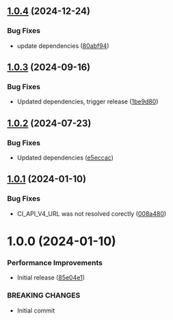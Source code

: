## [1.0.4](https://github.com/4ch3los/semantic-release-additional-tags/compare/v1.0.3...v1.0.4) (2024-12-24)


### Bug Fixes

* update dependencies ([80abf94](https://github.com/4ch3los/semantic-release-additional-tags/commit/80abf94c26336db3ce075a313a3466463e7ecea2))

## [1.0.3](https://github.com/4ch3los/semantic-release-additional-tags/compare/v1.0.2...v1.0.3) (2024-09-16)


### Bug Fixes

* Updated dependencies, trigger release ([1be9d80](https://github.com/4ch3los/semantic-release-additional-tags/commit/1be9d8042010648d85a680d63c370a25884212a9))

## [1.0.2](https://github.com/4ch3los/semantic-release-additional-tags/compare/v1.0.1...v1.0.2) (2024-07-23)


### Bug Fixes

* Updated dependencies ([e5eccac](https://github.com/4ch3los/semantic-release-additional-tags/commit/e5eccace14e10fcc7f51d2cc0d9d046ddf3abcfa))

## [1.0.1](https://github.com/4ch3los/semantic-release-additional-tags/compare/v1.0.0...v1.0.1) (2024-01-10)


### Bug Fixes

* CI_API_V4_URL was not resolved corectly ([008a480](https://github.com/4ch3los/semantic-release-additional-tags/commit/008a48051c9d71fc595fbe6fd593923a35e92047))

# 1.0.0 (2024-01-10)


### Performance Improvements

* Initial release ([85e04e1](https://github.com/4ch3los/semantic-release-additional-tags/commit/85e04e1cf4b2dba2d88cec11ebf6b6c6f1c5e890))


### BREAKING CHANGES

* Initial commit
